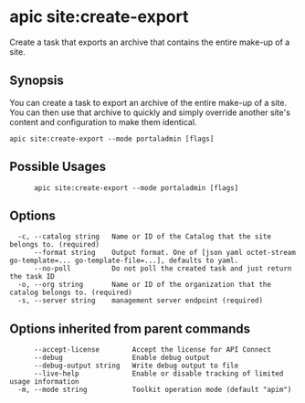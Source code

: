 # apic site:create-export

Create a task that exports an archive that contains the entire make-up of a site.

## Synopsis

You can create a task to export an archive of the entire make-up of a site. You can then use that archive to quickly and simply override another site's content and configuration to make them identical.

```
apic site:create-export --mode portaladmin [flags]
```

## Possible Usages

```
      apic site:create-export --mode portaladmin [flags]
```

## Options

```
  -c, --catalog string   Name or ID of the Catalog that the site belongs to. (required)
      --format string    Output format. One of [json yaml octet-stream go-template=... go-template-file=...], defaults to yaml.
      --no-poll          Do not poll the created task and just return the task ID
  -o, --org string       Name or ID of the organization that the catalog belongs to. (required)
  -s, --server string    management server endpoint (required)
```

## Options inherited from parent commands

```
      --accept-license        Accept the license for API Connect
      --debug                 Enable debug output
      --debug-output string   Write debug output to file
      --live-help             Enable or disable tracking of limited usage information
  -m, --mode string           Toolkit operation mode (default "apim")
```
